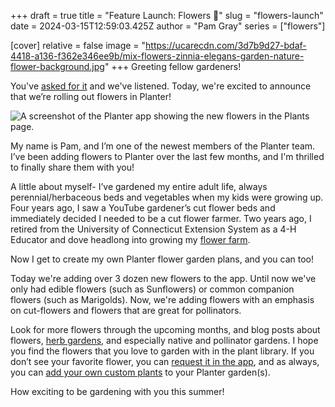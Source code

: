 +++
draft = true
title = "Feature Launch: Flowers 🌸"
slug = "flowers-launch"
date = 2024-03-15T12:59:03.425Z
author = "Pam Gray"
series = ["flowers"]

[cover]
relative = false
image = "https://ucarecdn.com/3d7b9d27-bdaf-4418-a136-f362e346ee9b/mix-flowers-zinnia-elegans-garden-nature-flower-background.jpg"
+++
Greeting fellow gardeners!

You've [asked for it](https://planter.garden/requests/4ceDKBnMKejh5Epov3EM) and we've listened. Today, we're excited to announce that we’re rolling out flowers in Planter!

![A screenshot of the Planter app showing the new flowers in the Plants page.](https://ucarecdn.com/f950c09a-4d5c-42f7-a326-e18469cd9b97/Screenshot%202024-03-15%20at%2010.13.52 AM.png "Some of the new flowers in Planter 🌼")

My name is Pam, and I’m one of the newest members of the Planter team. I’ve been adding flowers to Planter over the last few months, and I'm thrilled to finally share them with you!

A little about myself- I’ve gardened my entire adult life, always perennial/herbaceous beds and vegetables when my kids were growing up. Four years ago, I saw a YouTube gardener’s cut flower beds and immediately decided I needed to be a cut flower farmer. Two years ago, I retired from the University of Connecticut Extension System as a 4-H Educator and dove headlong into growing my [flower farm](https://winterbeegarden.com/).

Now I get to create my own Planter flower garden plans, and you can too! 

Today we're adding over 3 dozen new flowers to the app. Until now we've only had edible flowers (such as Sunflowers) or common companion flowers (such as Marigolds). Now, we're adding flowers with an emphasis on cut-flowers and flowers that are great for pollinators.

Look for more flowers through the upcoming months, and blog posts about flowers, [herb gardens](https://blog.planter.garden/series/herbs/), and especially native and pollinator gardens. I hope you find the flowers that you love to garden with in the plant library. If you don’t see your favorite flower, you can [request it in the app](https://planter.garden/requests), and as always, you can [add your own custom plants](https://info.planter.garden/plant-information/create-plants/) to your Planter garden(s).

How exciting to be gardening with you this summer!
